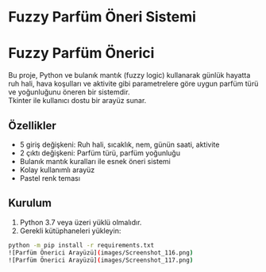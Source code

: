 # Fuzzy Parfüm Öneri Sistemi

# Fuzzy Parfüm Önerici

Bu proje, Python ve bulanık mantık (fuzzy logic) kullanarak günlük hayatta ruh hali, hava koşulları ve aktivite gibi parametrelere göre uygun parfüm türü ve yoğunluğunu öneren bir sistemdir.  
Tkinter ile kullanıcı dostu bir arayüz sunar.

## Özellikler

- 5 giriş değişkeni: Ruh hali, sıcaklık, nem, günün saati, aktivite
- 2 çıktı değişkeni: Parfüm türü, parfüm yoğunluğu
- Bulanık mantık kuralları ile esnek öneri sistemi
- Kolay kullanımlı arayüz
- Pastel renk teması

## Kurulum

1. Python 3.7 veya üzeri yüklü olmalıdır.
2. Gerekli kütüphaneleri yükleyin:

```bash
python -m pip install -r requirements.txt
![Parfüm Önerici Arayüzü](images/Screenshot_116.png)
![Parfüm Önerici Arayüzü](images/Screenshot_117.png)


